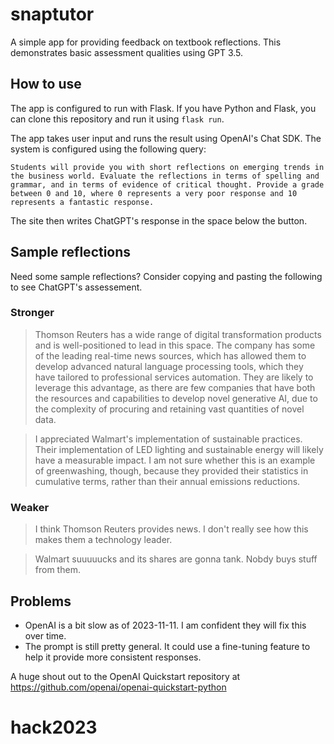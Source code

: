 # snaptutor
A simple app for providing feedback on textbook reflections. This demonstrates basic assessment qualities using GPT 3.5.

## How to use
The app is configured to run with Flask. If you have Python and Flask, you can clone this repository and run it using `flask run`.

The app takes user input and runs the result using OpenAI's Chat SDK. The system is configured using the following query:

`Students will provide you with short reflections on emerging trends in the business world. Evaluate the reflections in terms of spelling and grammar, and in terms of evidence of critical thought. Provide a grade between 0 and 10, where 0 represents a very poor response and 10 represents a fantastic response.`

The site then writes ChatGPT's response in the space below the button.

## Sample reflections
Need some sample reflections? Consider copying and pasting the following to see ChatGPT's assessement.

### Stronger
> Thomson Reuters has a wide range of digital transformation products and is well-positioned to lead in this space. The  company has some of the leading real-time news sources, which has allowed them to develop advanced natural language processing tools, which they have tailored to professional services automation. They are likely to leverage this advantage, as there are few companies that have both the resources and capabilities to develop novel generative AI, due to the complexity of procuring and retaining vast quantities of novel data.

> I appreciated Walmart's implementation of sustainable practices. Their implementation of LED lighting and sustainable energy will likely have a measurable impact. I am not sure whether this is an example of greenwashing, though, because they provided their statistics in cumulative terms, rather than their annual emissions reductions.

### Weaker
> I think Thomson Reuters provides news. I don't really see how this makes them a technology leader.

> Walmart suuuuucks and its shares are gonna tank. Nobdy buys stuff from them.

## Problems
- OpenAI is a bit slow as of 2023-11-11. I am confident they will fix this over time.
- The prompt is still pretty general. It could use a fine-tuning feature to help it provide more consistent responses.

A huge shout out to the OpenAI Quickstart repository at https://github.com/openai/openai-quickstart-python
# hack2023
